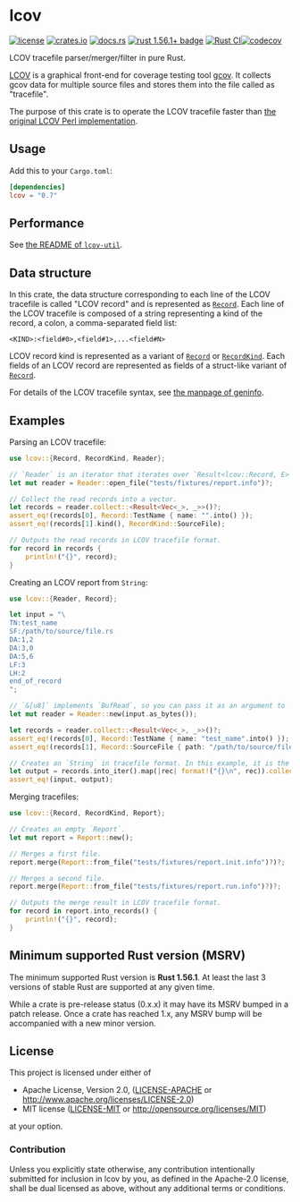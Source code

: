 # lcov

[![license](https://img.shields.io/crates/l/lcov.svg)](#license)
[![crates.io](https://img.shields.io/crates/v/lcov.svg)](https://crates.io/crates/lcov)
[![docs.rs](https://docs.rs/lcov/badge.svg)](https://docs.rs/lcov/)
[![rust 1.56.1+ badge](https://img.shields.io/badge/rust-1.56.1+-93450a.svg)](https://doc.rust-lang.org/cargo/reference/manifest.html#the-rust-version-field)
[![Rust CI](https://github.com/gifnksm/lcov/actions/workflows/rust-ci.yml/badge.svg)](https://github.com/gifnksm/lcov/actions/workflows/rust-ci.yml)[![codecov](https://codecov.io/gh/gifnksm/lcov/branch/master/graph/badge.svg?token=uXsi5eu0RD)](https://codecov.io/gh/gifnksm/lcov)

LCOV tracefile parser/merger/filter in pure Rust.

[LCOV] is a graphical front-end for coverage testing tool [gcov].
It collects gcov data for multiple source files and stores them into the file called as "tracefile".

The purpose of this crate is to operate the LCOV tracefile faster than [the original LCOV Perl
implementation][LCOV GitHub].

## Usage

Add this to your `Cargo.toml`:

```toml
[dependencies]
lcov = "0.7"
```

## Performance

See [the README of `lcov-util`][readme-lcov-util].

## Data structure

In this crate, the data structure corresponding to each line of the LCOV tracefile is called
"LCOV record" and is represented as [`Record`].
Each line of the LCOV tracefile is composed of a string representing a kind of the record,
a colon, a comma-separated field list:

```lcov
<KIND>:<field#0>,<field#1>,...<field#N>
```

LCOV record kind is represented as a variant of [`Record`] or [`RecordKind`].
Each fields of an LCOV record are represented as fields of a struct-like variant of [`Record`].

For details of the LCOV tracefile syntax, see [the manpage of geninfo][geninfo(1)].

## Examples

Parsing an LCOV tracefile:

```rust
use lcov::{Record, RecordKind, Reader};

// `Reader` is an iterator that iterates over `Result<lcov::Record, E>` read from the input buffer.
let mut reader = Reader::open_file("tests/fixtures/report.info")?;

// Collect the read records into a vector.
let records = reader.collect::<Result<Vec<_>, _>>()?;
assert_eq!(records[0], Record::TestName { name: "".into() });
assert_eq!(records[1].kind(), RecordKind::SourceFile);

// Outputs the read records in LCOV tracefile format.
for record in records {
    println!("{}", record);
}
```

Creating an LCOV report from `String`:

```rust
use lcov::{Reader, Record};

let input = "\
TN:test_name
SF:/path/to/source/file.rs
DA:1,2
DA:3,0
DA:5,6
LF:3
LH:2
end_of_record
";

// `&[u8]` implements `BufRead`, so you can pass it as an argument to `Reader::new`.
let mut reader = Reader::new(input.as_bytes());

let records = reader.collect::<Result<Vec<_>, _>>()?;
assert_eq!(records[0], Record::TestName { name: "test_name".into() });
assert_eq!(records[1], Record::SourceFile { path: "/path/to/source/file.rs".into() });

// Creates an `String` in tracefile format. In this example, it is the same as `input`.
let output = records.into_iter().map(|rec| format!("{}\n", rec)).collect::<String>();
assert_eq!(input, output);
```

Merging tracefiles:

```rust
use lcov::{Record, RecordKind, Report};

// Creates an empty `Report`.
let mut report = Report::new();

// Merges a first file.
report.merge(Report::from_file("tests/fixtures/report.init.info")?)?;

// Merges a second file.
report.merge(Report::from_file("tests/fixtures/report.run.info")?)?;

// Outputs the merge result in LCOV tracefile format.
for record in report.into_records() {
    println!("{}", record);
}
```

[LCOV]: http://ltp.sourceforge.net/coverage/lcov.php
[gcov]: http://gcc.gnu.org/onlinedocs/gcc/Gcov.html
[LCOV GitHub]: https://github.com/linux-test-project/lcov
[geninfo(1)]: http://ltp.sourceforge.net/coverage/lcov/geninfo.1.php
[readme-lcov-util]: https://github.com/gifnksm/lcov/README.md
[`Record`]: enum.Record.html
[`RecordKind`]: enum.RecordKind.html

## Minimum supported Rust version (MSRV)

The minimum supported Rust version is **Rust 1.56.1**.
At least the last 3 versions of stable Rust are supported at any given time.

While a crate is pre-release status (0.x.x) it may have its MSRV bumped in a patch release.
Once a crate has reached 1.x, any MSRV bump will be accompanied with a new minor version.

## License

This project is licensed under either of

* Apache License, Version 2.0, ([LICENSE-APACHE](../LICENSE-APACHE) or <http://www.apache.org/licenses/LICENSE-2.0>)
* MIT license ([LICENSE-MIT](../LICENSE-MIT) or <http://opensource.org/licenses/MIT>)

at your option.

### Contribution

Unless you explicitly state otherwise, any contribution intentionally submitted for inclusion in lcov by you, as defined in the Apache-2.0 license, shall be dual licensed as above, without any additional terms or conditions.
